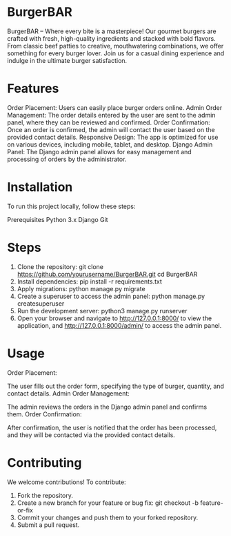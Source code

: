 # BurgerBAR
BurgerBAR – Where every bite is a masterpiece! Our gourmet burgers are crafted with fresh, high-quality ingredients and stacked with bold flavors. From classic beef patties to creative, mouthwatering combinations, we offer something for every burger lover. Join us for a casual dining experience and indulge in the ultimate burger satisfaction.

# Features
Order Placement: Users can easily place burger orders online.
Admin Order Management: The order details entered by the user are sent to the admin panel, where they can be reviewed and confirmed.
Order Confirmation: Once an order is confirmed, the admin will contact the user based on the provided contact details.
Responsive Design: The app is optimized for use on various devices, including mobile, tablet, and desktop.
Django Admin Panel: The Django admin panel allows for easy management and processing of orders by the administrator.

# Installation
To run this project locally, follow these steps:

Prerequisites
Python 3.x
Django
Git

# Steps
1. Clone the repository:
git clone https://github.com/yourusername/BurgerBAR.git
cd BurgerBAR
2. Install dependencies:
pip install -r requirements.txt
3. Apply migrations:
python manage.py migrate
4. Create a superuser to access the admin panel:
python manage.py createsuperuser
5. Run the development server:
python3 manage.py runserver
6. Open your browser and navigate to http://127.0.0.1:8000/ to view the application, and http://127.0.0.1:8000/admin/ to access the admin panel.

# Usage
Order Placement:

The user fills out the order form, specifying the type of burger, quantity, and contact details.
Admin Order Management:

The admin reviews the orders in the Django admin panel and confirms them.
Order Confirmation:

After confirmation, the user is notified that the order has been processed, and they will be contacted via the provided contact details.

# Contributing
We welcome contributions! To contribute:
1. Fork the repository.
2. Create a new branch for your feature or bug fix:
git checkout -b feature-or-fix
3. Commit your changes and push them to your forked repository.
4. Submit a pull request.
